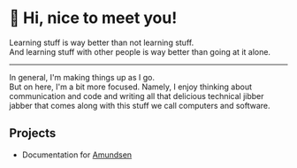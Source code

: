 <h1>👋 Hi, nice to meet you!</h1>
Learning stuff is way better than not learning stuff.<br>
And learning stuff with other people is way better than going at it alone.<br>
<hr>
In general, I'm making things up as I go.<br>
But on here, I'm a bit more focused. Namely, I enjoy thinking about communication and code and writing all that delicious technical jibber jabber that comes along with this stuff we call computers and software.<br>
<h2>Projects</h2>
<ul>
  <li>Documentation for <a href="https://github.com/amundsen-io/amundsen">Amundsen</a></li>
</ul>
